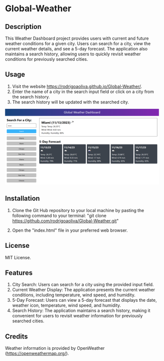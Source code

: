 # Global-Weather

## Description
This Weather Dashboard project provides users with current and future weather conditions for a given city. Users can search for a city, view the current weather details, and see a 5-day forecast. The application also maintains a search history, allowing users to quickly revisit weather conditions for previously searched cities.

## Usage
1. Visit the website https://rodrigoaoliva.github.io/Global-Weather/.
2. Enter the name of a city in the search input field or click on a city from the search history. 
3. The search history will be updated with the searched city. 

![Screenshot of the webpage](assets/Screenshot%201.png)

## Installation
1. Clone the Git Hub repository to your local machine by pasting the following command to your terminal: "git clone https://github.com/rodrigoaoliva/Global-Weather.git"

2. Open the "index.html" file in your preferred web browser.

## License

MIT License.

## Features
1. City Search: Users can search for a city using the provided input field.
2. Current Weather Display: The application presents the current weather conditions, including temperature, wind speed, and humidity.
3. 5-Day Forecast: Users can view a 5-day forecast that displays the date, weather icon, temperature, wind speed, and humidity.
4. Search History: The application maintains a search history, making it convenient for users to revisit weather information for previously searched cities.

## Credits
Weather information is provided by OpenWeather (https://openweathermap.org/).
